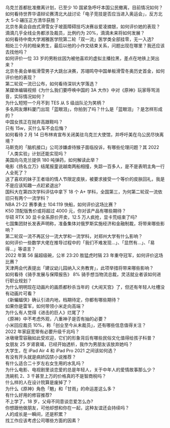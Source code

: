 乌克兰首都批准撤离计划，已至少 10 国紧急呼吁本国公民撤离，目前情况如何？  
如何看待世界华语辩论赛清北大战讨论「电子竞技是否应当进入奥运会」，反方北大 5-0 碾压正方清华获胜？  
北京冬奥会自由式滑雪女子坡面障碍技巧决赛谷爱凌摘银，如何评价她的表现？  
滴滴几乎全线业务都涉及裁员，比例约为 20%，滴滴未来将如何发展？  
如何看待中南大学湘雅医学院第二轮「双一流」医学类全部挂零，无一入选?  
相处三个月的相亲男生，最后以他的小作文结束关系，问题出现在哪里？我还应该去找他吗？  
如何评价一位 33 岁的男粉丝因为被他喜欢的虚拟主播拉黑，差点在地铁上哭出来？  
北京冬奥会单板滑雪男子大跳台决赛，苏翊鸣夺中国单板滑雪冬奥历史首金，如何评价他的表现？  
第二轮双一流已公布，如何看待深圳大学落选？  
某媒体编辑视频《为什么我们要呼唤中国的 3A 大作》中对《原神》玩家辱骂消音，实际情况如何？  
为什么短短一个月不到 TES 从 S 级战队沦为笑柄？  
多名网友爆料厦门出现「蓝眼泪」，你拍到了吗？什么是「蓝眼泪」？是怎样形成的？  
中国女孩正在抛弃高跟鞋吗？  
只有 15w，买什么车不会后悔？  
如何看待 2 月 14 日布林肯宣布关闭美驻乌克兰大使馆，并呼吁美在乌公民尽快离境？  
马斯克的「脑机接口」公司涉嫌虐待猴子面临投诉，有哪些伦理问题？其 2022「人类实验」计划还能实现吗？  
美国向乌克兰提供 180 吨弹药，如何解读此举？  
电影《扬名立万》结尾报童说越南两船相撞，失踪一百多人，是不是表明主角一行人全死了？  
送了喜欢的妹子王者瑶的情人节限定皮肤，被要求接受一个等价的皮肤回礼，我是不是应该知趣一点赶紧退出?  
国科大在第四次学科评估中拿下 18 个 A+ 学科，全国第三，为何第二轮双一流依旧只有两个一流学科？  
NBA 21-22 赛季勇士 104:119 快船，如何评价这场比赛？  
K50 顶配版售价或将超过 4000 元，你对该产品有哪些期待？  
华硕 RTX 30 显卡全系原价开卖，12.5 万人疯抢，显卡荒结束了吗?  
七国集团财长发表声明称，准备集体对俄罗斯实施经济和金融制裁，将带来哪些影响？  
第二轮双一流不再区分一流大学和一流学科，对郑州大学有什么影响？  
如何评价一些数学大佬在推导过程中的「我们不难发现…」、「显然有…」、「易得…」等语言？  
2022 年第 56 届超级碗，公羊 23:20 胜猛虎时隔 23 年重夺冠军，如何评价这场比赛？  
天津两会代表提出「建议幼儿园纳入义务教育」，此项举措将带来哪些影响？  
如何看待《骑手发展与保障报告》 8% 骑手想当物流总裁，灵活就业者该如何进行职业规划？  
为什么明明现在动画片的画质都秒杀当年的《大闹天宫》了，但还有年轻人吐槽没有动画片可看？  
《新蝙蝠侠》确认引进内地，档期待定，你都有哪些期待？  
如果你是雷军，如何带领小米走向高端？  
为什么有人觉得《进击的巨人》烂尾了？  
《原神》中不考虑外观，八重神子是否有抽的必要？  
小米回应裁员 10%，称「创业至今从未裁员」，还有哪些信息值得关注？  
2022 年家庭宽带有必要升级千兆吗？  
冰墩墩雪容融如此受欢迎，它们的形象背后有哪些民俗文化值得给孩子科普？  
女朋友 25 岁肾衰竭，已经开始透析，我作为男朋友该放弃她吗？  
大学生，在 iPad Air 4 和 iPad Pro 2021 之间该如何选？  
有没有开头就是病娇囚禁小说推荐？  
有什么适合二十岁左右女生用的水乳吗？  
为什么电影、电视剧里谈恋爱的总是年轻人，关于中年人的爱情故事那么少？  
洗碗机 2、3 千甚至上万的价格真的不是智商税吗？  
什么样的人在设计院算是废掉了？  
为什么《原神》角色「魈」和「甘雨」的命运差这么多？  
有什么好用的修容推荐?  
不上学了，18 岁，父母不同意谈恋爱怎么办?  
你想跟他做朋友，可他却想和你在一起，这种友谊还会持续吗？  
人的成长是一瞬间，还是积累？  
找工作应该考虑公司哪些方面的因素？  
